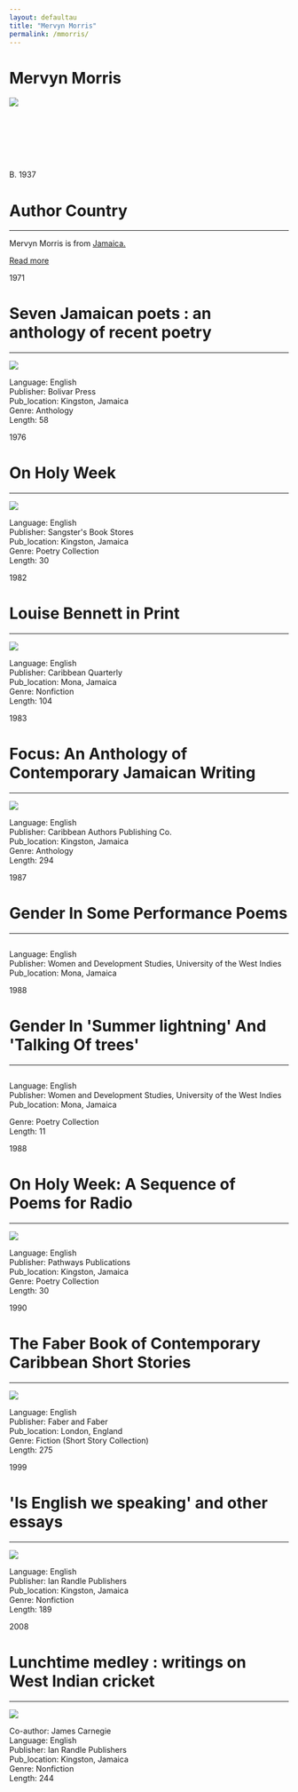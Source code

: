 ```yaml
---
layout: defaultau
title: "Mervyn Morris"
permalink: /mmorris/
---
```

<!-- partial:index.partial.html -->
<div class="content">
    <h1>Mervyn Morris</h1>
    <div class="quote">
        <div><img src="https://s1.stabroeknews.com/images/2020/01/Mervyn-Morris.jpg" class="logo"></div>
    </div>
    <div class="timeline">
        <div style="padding-bottom:100px;"></div>
        <div class="block">
            <div class="date right"><p class="right">B. 1937</p></div>
            <div class="dot"></div>
            <div class="left first">
            <div class="author_country">
                <h1>Author Country</h1><hr>
            <div class="aclocation"><p>Mervyn Morris is from <a href="{{ site.baseurl }}/4"> Jamaica.</a></p></div>
                <div class="acreadmore"><a href="https://en.wikipedia.org/wiki/Mervyn_Morris" target="_blank">Read more</a></div>
            </div>
            </div>
        </div>
        <div class="block">
            <div class="date left"><p class="left">1971</p></div>
            <div class="dot"></div>
            <div class="right hide">
                <h1>Seven Jamaican poets : an anthology of recent poetry</h1><hr>
                <p><img src="https://m.media-amazon.com/images/I/415qUdnoFDL._SX331_BO1,204,203,200_.jpg"></p>
                <p>
                Language: English<br/>
                Publisher: Bolivar Press<br/>
                Pub_location: Kingston, Jamaica<br/>
                Genre: Anthology<br/>
                Length: 58</p>
            </div>
        </div>
        <div class="block">
            <div class="date right"><p class="right">1976</p></div>
            <div class="dot"></div>
            <div class="left hide">
                <h1>On Holy Week</h1><hr>
                <p><img src="https://jamaica-gleaner.com/sites/default/files/media/article_images/2022/04/17/1723188/6236674.jpg"></p>
                <p>Language: English<br/>
                Publisher: Sangster's Book Stores<br/>
                Pub_location: Kingston, Jamaica<br/>
                Genre: Poetry Collection<br/>
                Length: 30</p>
            </div>
        </div>
        <div class="block">
            <div class="date left"><p class="left">1982</p></div>
            <div class="dot"></div>
            <div class="right hide">
                <h1>Louise Bennett in Print</h1><hr>
                <p><img src="https://m.media-amazon.com/images/I/51Aj5uR-rRL._SX322_BO1,204,203,200_.jpg"></p>
                <p>Language: English<br/>
                Publisher: Caribbean Quarterly<br/>
                Pub_location: Mona, Jamaica<br/>
                Genre: Nonfiction<br/>
                Length: 104</p>
            </div>
        </div>
        <div class="block">
            <div class="date right"><p class="right">1983</p></div>
            <div class="dot"></div>
            <div class="left hide">
                <h1>Focus: An Anthology of Contemporary Jamaican Writing</h1><hr>
                <p><img src="https://pictures.abebooks.com/inventory/md/md30474909095.jpg"></p>
                <p>Language: English<br/>
                Publisher: Caribbean Authors Publishing Co.<br/>
                Pub_location: Kingston, Jamaica<br/>
                Genre: Anthology<br/>
                Length: 294</p>
            </div>
        </div>
        <div class="block">
            <div class="date left"><p class="left">1987</p></div>
            <div class="dot"></div>
            <div class="right hide">
                <h1>Gender In Some Performance Poems</h1><hr>
                <p><img src=""></p>
                <p>Language: English<br/>
                Publisher: Women and Development Studies, University of the West Indies<br/>
                Pub_location: Mona, Jamaica<br/></p>
            </div>
        </div>
        <div class="block">
            <div class="date right"><p class="right">1988</p></div>
            <div class="dot"></div>
            <div class="left hide">
                <h1>Gender In 'Summer lightning' And 'Talking Of trees'</h1><hr>
                <p><img src=""></p>
                <p>Language: English<br/>
                Publisher: Women and Development Studies, University of the West Indies<br/>
                Pub_location: Mona, Jamaica<br/></p>
		    Genre: Poetry Collection<br/>
                Length: 11</p>
            </div>
        </div>
        <div class="block">
            <div class="date left"><p class="left">1988</p></div>
            <div class="dot"></div>
            <div class="right hide">
                <h1>On Holy Week: A Sequence of Poems for Radio</h1><hr>
                <p><img src="https://books.google.dm/books/content?id=BDtbAAAAMAAJ&printsec=frontcover&img=1&zoom=1&imgtk=AFLRE73Q5RQVYBCx9G6aHiP4XkYDAt-mFyLvIlLSg8TzdwawE81BDZGiwtBRqccZEl8JNvNajrBvSbXCfwQM54xCPWrwj5vc8znOyptfoJ80CoBjkAtzNm-H_4nKRrw7atskeaDh5aC4"></p>
                <p>Language: English<br/>
                Publisher: Pathways Publications<br/>
                Pub_location: Kingston, Jamaica<br/>
                Genre: Poetry Collection<br/>
                Length: 30</p>
            </div>
        </div>
        <div class="block">
            <div class="date right"><p class="right">1990</p></div>
            <div class="dot"></div>
            <div class="left hide">
                <h1>The Faber Book of Contemporary Caribbean Short Stories</h1><hr>
                <p><img src="https://m.media-amazon.com/images/I/41PsvhlSkdL._SX351_BO1,204,203,200_.jpg"></p>
                <p>Language: English<br/>
                Publisher: Faber and Faber<br/>
                Pub_location: London, England<br/>
                Genre: Fiction (Short Story Collection)<br/>
                Length: 275</p>
            </div>
        </div>
        <div class="block">
            <div class="date left"><p class="left">1999</p></div>
            <div class="dot"></div>
            <div class="right hide">
                <h1>'Is English we speaking' and other essays</h1><hr>
                <p><img src="https://i.gr-assets.com/images/S/compressed.photo.goodreads.com/books/1184539525i/1514537._UY630_SR1200,630_.jpg"></p>
                <p>Language: English<br/>
                Publisher: Ian Randle Publishers<br/>
                Pub_location: Kingston, Jamaica<br/>
                Genre: Nonfiction<br/>
                Length: 189</p>
            </div>
        </div>
        <div class="block">
            <div class="date right"><p class="right">2008</p></div>
            <div class="dot"></div>
            <div class="left hide">
                <h1>Lunchtime medley : writings on West Indian cricket</h1><hr>
                <p><img src="https://images-na.ssl-images-amazon.com/images/I/71dlxL8lJVL.jpg"></p>
                <p>Co-author: James Carnegie<br/>
                Language: English<br/>
                Publisher: Ian Randle Publishers<br/>
                Pub_location: Kingston, Jamaica<br/>
                Genre: Nonfiction<br/>
                Length: 244</p>
            </div>
        </div>
        <div style="padding-bottom:100px;"></div>
    </div>
</div>
  <!-- partial -->
<script src='https://cdnjs.cloudflare.com/ajax/libs/jquery/3.1.1/jquery.min.js'></script><script  src="{{ site.baseurl }}/assets/js/authorscript.js"></script>